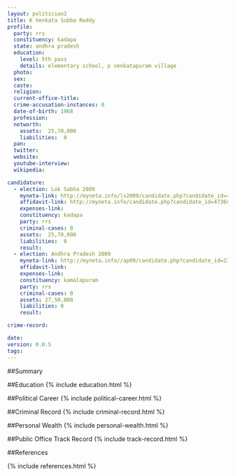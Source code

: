 ```yaml
---
layout: politician2
title: K Venkata Subba Reddy
profile: 
  party: rrs
  constituency: kadapa
  state: andhra pradesh
  education: 
    level: 5th pass
    details: elementary school, p venkatapuram village
  photo: 
  sex: 
  caste: 
  religion: 
  current-office-title: 
  crime-accusation-instances: 0
  date-of-birth: 1968
  profession: 
  networth: 
    assets:  25,70,000
    liabilities:  0
  pan: 
  twitter: 
  website: 
  youtube-interview: 
  wikipedia: 

candidature: 
  - election: Lok Sabha 2009
    myneta-link: http://myneta.info/ls2009/candidate.php?candidate_id=4736
    affidavit-link: http://myneta.info/candidate.php?candidate_id=4736&scan=original
    expenses-link: 
    constituency: kadapa 
    party: rrs
    criminal-cases: 0
    assets:  25,70,000
    liabilities:  0
    result:  
  - election: Andhra Pradesh 2009
    myneta-link: http://myneta.info//ap09/candidate.php?candidate_id=2350
    affidavit-link: 
    expenses-link: 
    constituency: kamalapuram 
    party: rrs
    criminal-cases: 0
    assets: 27,50,000
    liabilities: 0
    result:  

crime-record: 

date: 
version: 0.0.5
tags: 
---
```

##Summary


##Education
{% include education.html %}


##Political Career
{% include political-career.html %}


##Criminal Record
{% include criminal-record.html %}


##Personal Wealth
{% include personal-wealth.html %}


##Public Office Track Record
{% include track-record.html %}


##References


{% include references.html %}